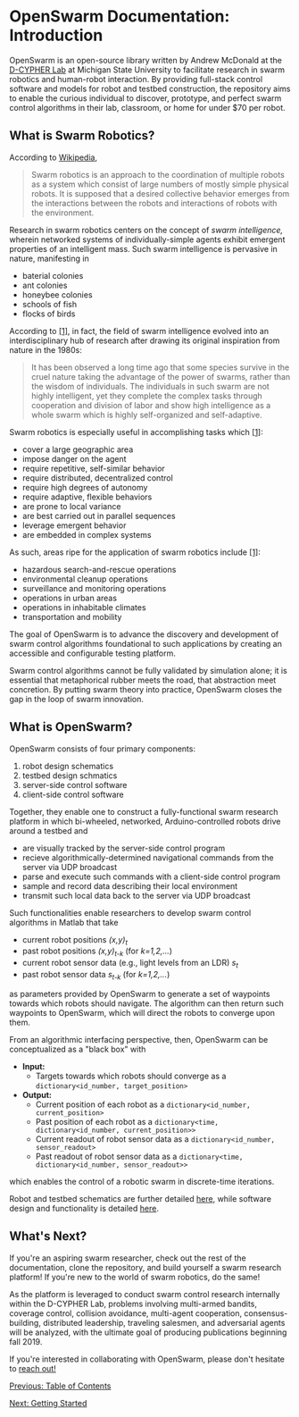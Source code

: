 # OpenSwarm Documentation: Introduction

OpenSwarm is an open-source library written by Andrew McDonald at the [D-CYPHER Lab](https://www.egr.msu.edu/d-cypher/) at Michigan State University to facilitate research in swarm robotics and human-robot interaction. By providing full-stack control software and models for robot and testbed construction, the repository aims to enable the curious individual to discover, prototype, and perfect swarm control algorithms in their lab, classroom, or home for under \$70 per robot.

## What is Swarm Robotics?

According to [Wikipedia](https://en.wikipedia.org/wiki/Swarm_robotics),

> Swarm robotics is an approach to the coordination of multiple robots as a system which consist of large numbers of mostly simple physical robots. It is supposed that a desired collective behavior emerges from the interactions between the robots and interactions of robots with the environment.

Research in swarm robotics centers on the concept of _swarm intelligence,_ wherein networked systems of individually-simple agents exhibit emergent properties of an intelligent mass. Such swarm intelligence is pervasive in nature, manifesting in

- baterial colonies
- ant colonies
- honeybee colonies
- schools of fish
- flocks of birds

According to [[1]](https://www.sciencedirect.com/science/article/pii/S221491471300024X?via%3Dihub), in fact, the field of swarm intelligence evolved into an interdisciplinary hub of research after drawing its original inspiration from nature in the 1980s:

> It has been observed a long time ago that some species survive in the cruel nature taking the advantage of the power of swarms, rather than the wisdom of individuals. The individuals in such swarm are not highly intelligent, yet they complete the complex tasks through cooperation and division of labor and show high intelligence as a whole swarm which is highly self-organized and self-adaptive.

Swarm robotics is especially useful in accomplishing tasks which [[1]](https://www.sciencedirect.com/science/article/pii/S221491471300024X?via%3Dihub):

- cover a large geographic area
- impose danger on the agent
- require repetitive, self-similar behavior
- require distributed, decentralized control
- require high degrees of autonomy
- require adaptive, flexible behaviors
- are prone to local variance
- are best carried out in parallel sequences
- leverage emergent behavior
- are embedded in complex systems

As such, areas ripe for the application of swarm robotics include [[1]](https://www.sciencedirect.com/science/article/pii/S221491471300024X?via%3Dihub):

- hazardous search-and-rescue operations
- environmental cleanup operations
- surveillance and monitoring operations
- operations in urban areas
- operations in inhabitable climates
- transportation and mobility

The goal of OpenSwarm is to advance the discovery and development of swarm control algorithms foundational to such applications by creating an accessible and configurable testing platform.

Swarm control algorithms cannot be fully validated by simulation alone; it is essential that metaphorical rubber meets the road, that abstraction meet concretion. By putting swarm theory into practice, OpenSwarm closes the gap in the loop of swarm innovation.

## What is OpenSwarm?

OpenSwarm consists of four primary components:

1. robot design schematics
2. testbed design schmatics
3. server-side control software
4. client-side control software

Together, they enable one to construct a fully-functional swarm research platform in which bi-wheeled, networked, Arduino-controlled robots drive around a testbed and

- are visually tracked by the server-side control program
- recieve algorithmically-determined navigational commands from the server via UDP broadcast
- parse and execute such commands with a client-side control program
- sample and record data describing their local environment
- transmit such local data back to the server via UDP broadcast

Such functionalities enable researchers to develop swarm control algorithms in Matlab that take

- current robot positions _(x,y)<sub>t</sub>_
- past robot positions _(x,y)<sub>t-k</sub>_ (for _k=1,2,..._)
- current robot sensor data (e.g., light levels from an LDR) _s<sub>t</sub>_
- past robot sensor data _s<sub>t-k</sub>_ (for _k=1,2,..._)

as parameters provided by OpenSwarm to generate a set of waypoints towards which robots should navigate. The algorithm can then return such waypoints to OpenSwarm, which will direct the robots to converge upon them.

From an algorithmic interfacing perspective, then, OpenSwarm can be conceptualized as a "black box" with

- **Input:**
  - Targets towards which robots should converge as a `dictionary<id_number, target_position>`
- **Output:**
  - Current position of each robot as a `dictionary<id_number, current_position>`
  - Past position of each robot as a `dictionary<time, dictionary<id_number, current_position>>`
  - Current readout of robot sensor data as a `dictionary<id_number, sensor_readout>`
  - Past readout of robot sensor data as a `dictionary<time, dictionary<id_number, sensor_readout>>`

which enables the control of a robotic swarm in discrete-time iterations.

Robot and testbed schematics are further detailed [here](03-Hardware.md), while software design and functionality is detailed [here](04-Software.md).

## What's Next?

If you're an aspiring swarm researcher, check out the rest of the documentation, clone the repository, and build yourself a swarm research platform! If you're new to the world of swarm robotics, do the same!

As the platform is leveraged to conduct swarm control research internally within the D-CYPHER Lab, problems involving multi-armed bandits, coverage control, collision avoidance, multi-agent cooperation, consensus-building, distributed leadership, traveling salesmen, and adversarial agents will be analyzed, with the ultimate goal of producing publications beginning fall 2019.

If you're interested in collaborating with OpenSwarm, please don't hesitate to [reach out!](A2-Contact.md)

<a href=00-Table-of-Contents.md>Previous: Table of Contents</a>

<a href=02-Getting-Started.md>Next: Getting Started</a>
